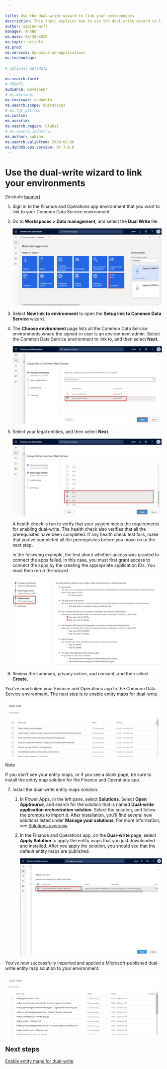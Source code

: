 ```yaml
---

title: Use the dual-write wizard to link your environments
description: This topic explains how to use the dual-write wizard to link a Finance and Operations app environment to your Common Data Service environment.
author: sabinn-msft
manager: AnnBe
ms.date: 03/20/2020
ms.topic: article
ms.prod: 
ms.service: dynamics-ax-applications
ms.technology: 

# optional metadata

ms.search.form: 
# ROBOTS: 
audience: Developer
# ms.devlang: 
ms.reviewer: v-douklo
ms.search.scope: Operations
# ms.tgt_pltfrm: 
ms.custom:
ms.assetid: 
ms.search.region: Global
# ms.search.industry: 
ms.author: sabinn
ms.search.validFrom: 2020-03-20
ms.dyn365.ops.version: AX 7.0.0
---
```


# Use the dual-write wizard to link your environments

[!include [banner](../../includes/banner.md)]



1. Sign in to the Finance and Operations app environment that you want to link to your Common Data Service environment.
2. Go to **Workspaces \> Data management**, and select the **Dual Write** tile.

    ![Dual Write tile](media/navigate-to-data-management.png)

3. Select **New link to environment** to open the **Setup link to Common Data Service** wizard.
4. The **Choose environment** page lists all the Common Data Service environments where the signed-in user is an environment admin. Select the Common Data Service environment to link to, and then select **Next**.

    ![Choose environment page](media/data-service-environment.png)

5. Select your legal entities, and then select **Next**.

    ![Select legal entities step](media/select-legal-entities.png)

    A health check is run to verify that your system meets the requirements for enabling dual-write. The health check also verifies that all the prerequisites have been completed. If any health check test fails, make that you've completed all the prerequisites before you move on to the next step.

    In the following example, the test about whether access was granted to connect the apps failed. In this case, you must first grant access to connect the apps by the creating the appropriate application IDs. You must then rerun the wizard.

    ![Health check page](media/health-check.png)

6. Review the summary, privacy notice, and consent, and then select **Create**.

You've now linked your Finance and Operations app to the Common Data Service environment. The next step is to enable entity maps for dual-write.

![Entity maps successfully linked](media/entity-maps-linked.png)

> [!NOTE]
> If you don't see your entity maps, or if you see a blank page, be sure to install the entity map solution for the Finance and Operations app.

7. Install the dual-write entity maps solution.

    1. In Power Apps, in the left pane, select **Solutions**. Select **Open AppSource**, and search for the solution that is named **Dual-write application orchestration solution**. Select the solution, and follow the prompts to import it. After installation, you'll find several new solutions listed under **Manage your solutions**. For more information, see [Solutions overview](https://docs.microsoft.com/powerapps/maker/common-data-service/solutions-overview).

    2. In the Finance and Operations app, on the **Dual-write** page, select **Apply Solution** to apply the entity maps that you just downloaded and installed. After you apply the solution, you should see that the default entity maps are published.

        ![Applying the entity maps](media/apply-entity-maps.png)

You've now successfully imported and applied a Microsoft-published dual-write entity map solution to your environment.

![Dual-write imported and applied](media/dual-write-imported-applied.png)


## Next steps

[Enable entity maps for dual-write](enable-entity-map.md)
